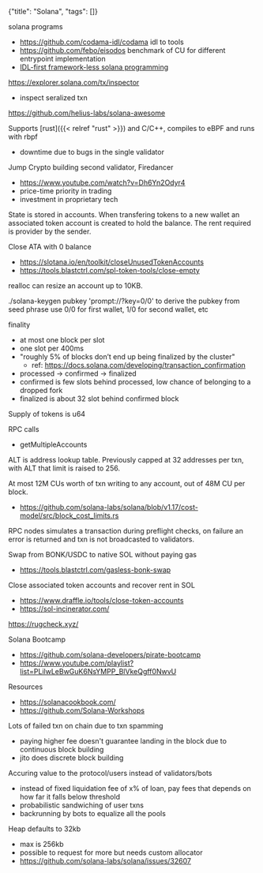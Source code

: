 {"title": "Solana", "tags": []}

solana programs
* https://github.com/codama-idl/codama idl to tools
* https://github.com/febo/eisodos benchmark of CU for different entrypoint implementation
* [IDL-first framework-less solana programming](https://github.com/igneous-labs/ideally)

https://explorer.solana.com/tx/inspector
* inspect seralized txn

https://github.com/helius-labs/solana-awesome

Supports [rust]({{< relref "rust" >}}) and C/C++, compiles to eBPF and runs with rbpf
* downtime due to bugs in the single validator

Jump Crypto building second validator, Firedancer
* https://www.youtube.com/watch?v=Dh6Yn2Odyr4
* price-time priority in trading
* investment in proprietary tech

State is stored in accounts. When transfering tokens to a new wallet an
associated token account is created to hold the balance. The rent required is provider by the sender.

Close ATA with 0 balance
* https://slotana.io/en/toolkit/closeUnusedTokenAccounts
* https://tools.blastctrl.com/spl-token-tools/close-empty

realloc can resize an account up to 10KB.

./solana-keygen pubkey 'prompt://?key=0/0' to derive the pubkey from seed phrase
use 0/0 for first wallet, 1/0 for second wallet, etc

finality
* at most one block per slot
* one slot per 400ms
* "roughly 5% of blocks don’t end up being finalized by the cluster"
  * ref: https://docs.solana.com/developing/transaction_confirmation
* processed -> confirmed -> finalized
* confirmed is few slots behind processed, low chance of belonging to a dropped fork
* finalized is about 32 slot behind confirmed block

Supply of tokens is u64

RPC calls
* getMultipleAccounts

ALT is address lookup table. Previously capped at 32 addresses per txn, with ALT that limit is raised to 256.

At most 12M CUs worth of txn writing to any account, out of 48M CU per block.
* https://github.com/solana-labs/solana/blob/v1.17/cost-model/src/block_cost_limits.rs

RPC nodes simulates a transaction during preflight checks, on failure an error is returned and txn is not broadcasted to validators.

Swap from BONK/USDC to native SOL without paying gas
* https://tools.blastctrl.com/gasless-bonk-swap

Close associated token accounts and recover rent in SOL
* https://www.draffle.io/tools/close-token-accounts
* https://sol-incinerator.com/

https://rugcheck.xyz/

Solana Bootcamp
* https://github.com/solana-developers/pirate-bootcamp
* https://www.youtube.com/playlist?list=PLilwLeBwGuK6NsYMPP_BlVkeQgff0NwvU

Resources
* https://solanacookbook.com/
* https://github.com/Solana-Workshops

Lots of failed txn on chain due to txn spamming
* paying higher fee doesn't guarantee landing in the block due to continuous block building
* jito does discrete block building

Accuring value to the protocol/users instead of validators/bots
* instead of fixed liquidation fee of x% of loan, pay fees that depends on how far it falls below threshold
* probabilistic sandwiching of user txns
* backrunning by bots to equalize all the pools

Heap defaults to 32kb
* max is 256kb
* possible to request for more but needs custom allocator
* https://github.com/solana-labs/solana/issues/32607

